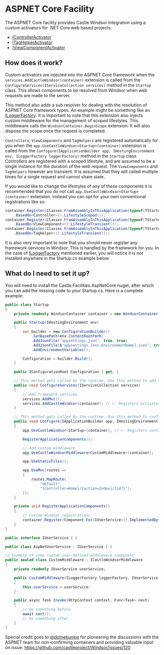 # ASPNET Core Facility

The ASPNET Core facility provides Castle Windsor integration using a custom activators for .NET Core web based projects.

 - [IControllerActivator](https://docs.microsoft.com/en-us/dotnet/api/microsoft.aspnetcore.mvc.controllers.icontrolleractivator?view=aspnetcore-2.0) 
 - [ITagHelperActivator](https://docs.microsoft.com/en-us/dotnet/api/microsoft.aspnetcore.mvc.razor.itaghelperactivator?view=aspnetcore-2.0) 
 - [IViewComponentActivator](https://docs.microsoft.com/en-us/dotnet/api/microsoft.aspnetcore.mvc.viewcomponents.iviewcomponentactivator.create?view=aspnetcore-2.0) 

## How does it work?

Custom activators are injected into the ASPNET Core framework when the `services.AddCastleWindsor(container)` extension is called
from the `ConfigureServices(IServiceCollection services)` method in the `Startup` class. This allows components to be resolved from Windsor 
when web requests are made to the server. 

This method also adds a sub resolver for dealing with the resolution of ASPNET Core framework 
types. An example might be something like an [ILoggerFactory](https://docs.microsoft.com/en-us/dotnet/api/microsoft.extensions.logging.iloggerfactory?view=aspnetcore-2.0).
It is important to note that this extension also injects custom middleware for the management of scoped lifestyles. This middleware calls
the `WindsorContainer.BeginScope` extension. It will also dispose the scope once the request is completed.

`Controllers`, `ViewComponents` and `TagHelpers` are registered automatically for you when the `app.UseCastleWindsor<Startup>(container)` extension
is called from the `Configure(IApplicationBuilder app, IHostingEnvironment env, ILoggerFactory loggerFactory)` method in the `Startup` class.
Controllers are registered with a scoped lifestyle, and are assumed to be a single instance for the duration of the web request. The `ViewComponents`
and `TagHelpers` however are transient. It is assumed that they will called multiple times for a single request and cannot share state. 

If you would like to change the lifestyles of any of these components it is recommended that you do not call `app.UseCastleWindsor<Startup>(container)`
extension. Instead you can opt for your own conventional registrations like so:

```csharp
container.Register(Classes.FromAssemblyInThisApplication(typeof(TStartup).Assembly)
	.BasedOn<Controller>().LifestyleScoped());
container.Register(Classes.FromAssemblyInThisApplication(typeof(TStartup).Assembly)
	.BasedOn<ViewComponent>().LifestyleTransient());
container.Register(Classes.FromAssemblyInThisApplication(typeof(TStartup).Assembly)
	.BasedOn<TagHelper>().LifestyleTransient());
```

It is also very important to note that you should never register any framework services in Windsor. This is handled by the framework for you. In the 
case of [ILoggerFactory](https://docs.microsoft.com/en-us/dotnet/api/microsoft.extensions.logging.iloggerfactory?view=aspnetcore-2.0) mentioned earlier, 
you will notice it is not installed anywhere in the Startup.cs example below.

## What do I need to set it up?

You will need to install the Castle.Facilities.AspNetCore nuget, after which you can add the missing code to your Startup.cs. 
Here is a complete example:

```csharp
public class Startup
{
	private readonly WindsorContainer container = new WindsorContainer();

	public Startup(IHostingEnvironment env)
	{
		var builder = new ConfigurationBuilder()
			.SetBasePath(env.ContentRootPath)
			.AddJsonFile("appsettings.json", true, true)
			.AddJsonFile($"appsettings.{env.EnvironmentName}.json", true)
			.AddEnvironmentVariables();

		Configuration = builder.Build();
	}

	public IConfigurationRoot Configuration { get; }

	// This method gets called by the runtime. Use this method to add services to the container.
	public void ConfigureServices(IServiceCollection services)
	{
		// Add framework services.
		services.AddMvc();
		services.AddCastleWindsor(container); // <- Registers activators
	}

	// This method gets called by the runtime. Use this method to configure the HTTP request pipeline.
	public void Configure(IApplicationBuilder app, IHostingEnvironment env, ILoggerFactory loggerFactory)
	{
		app.UseCastleWindsor<Startup>(container); // <- Registers controllers, view components and tag helpers

		RegisterApplicationComponents();

		// Add custom middleware
		app.UseCastleWindsorMiddleware<CustomMiddleware>(container);

		app.UseStaticFiles();

		app.UseMvc(routes =>
		{
			routes.MapRoute(
				"default",
				"{controller=Home}/{action=Index}/{id?}");
		});
	}

	private void RegisterApplicationComponents()
	{
		// Custom Windsor registrations
		container.Register(Component.For<IUserService>().ImplementedBy<AspNetUserService>().LifestyleScoped());
	}
}

public interface IUserService { }

public class AspNetUserService : IUserService { }

// Example of some custom user-defined middleware component.
public sealed class CustomMiddleware : ICastleWindsorMiddleware
{
	private readonly IUserService userService;

	public CustomMiddleware(ILoggerFactory loggerFactory, IUserService userService)
	{
		this.userService = userService;
	}

	public async Task Invoke(HttpContext context, Func<Task> next)
	{
		// Do something before
		await next();
		// Do something after
	}
}
```

Special credit goes to [@dotnetjunkie](https://github.com/dotnetjunkie) for pioneering the discussions with the ASPNET team for
non-confirming containers and providing valuable input on issue: https://github.com/castleproject/Windsor/issues/120 